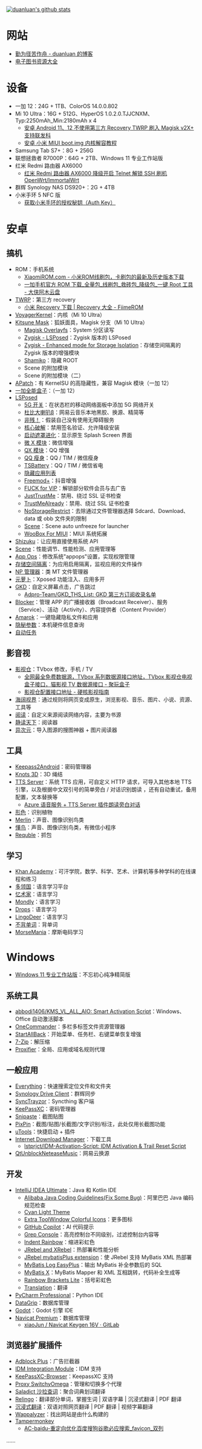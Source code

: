 [![duanluan's github stats](https://github-readme-stats-duanluan.vercel.app/api?username=duanluan&count_private=true&show_icons=true&theme=buefy)](https://github.com/duanluan)

# 网站

- [勤为径苦作舟 - duanluan 的博客](https://blog.zhjh.top/)
- [电子图书资源大全](https://jvw69opkhd.feishu.cn/base/RCKdbmYBsaX25WsHal0cgrw4nFh)

# 设备

- 一加 12：24G + 1TB、ColorOS 14.0.0.802
- Mi 10 Ultra：16G + 512G、HyperOS 1.0.2.0.TJJCNXM、Typ:2250mAh_Min:2180mAh x 4
  - [安卓 Android 11、12 不使用第三方 Recovery TWRP 刷入 Magisk v2X+ 支持联发科](https://blog.zhjh.top/archives/install-magisk-not-trwp)
  - [安卓 小米 MIUI boot.img 内核解容教程](https://blog.zhjh.top/archives/px3a3EQPQwklpntVFXwZ3)
- Samsung Tab S7+：8G + 256G
- 联想拯救者 R7000P：64G + 2TB、Windows 11 专业工作站版
- 红米 Redmi 路由器 AX6000
  - [红米 Redmi 路由器 AX6000 降级开启 Telnet 解锁 SSH 刷机 OpenWrt/ImmortalWrt](https://blog.zhjh.top/archives/KydrXG7CBTchFywckJQfZ)
- 群辉 Synology NAS DS920+：2G + 4TB
- 小米手环 5 NFC 版
  - [获取小米手环的授权秘钥（Auth Key）](https://blog.zhjh.top/archives/JxERnkrakYIxXXcv5iccI)

# 安卓

## 搞机

- ROM：手机系统
  - [XiaomiROM.com - 小米ROM线刷包，卡刷包的最新及历史版本下载](https://xiaomirom.com/)
  - [一加手机官方 ROM 下载_全量包_线刷包_救砖包_降级包_一键 Root 工具 - 大侠阿木云盘](https://yun.daxiaamu.com/OnePlus_Roms/)
- [TWRP](https://twrp.me/)：第三方 recovery
  - [小米 Recovery 下载 | Recovery 大全 - FiimeROM](https://mi.fiime.cn/search?molds=recovery&word=%E5%B0%8F%E7%B1%B310Ultra)
- [VoyagerKernel](http://www.coolapk.com/u/2502654)：内核（Mi 10 Ultra）
- [Kitsune Mask](https://jesse205.github.io/MagiskChineseDocument/delta/main.html)：狐妖面具，Magisk 分支（Mi 10 Ultra）
  - [Magisk Overlayfs](https://github.com/HuskyDG/magic_overlayfs)：System 分区读写
  - [Zygisk - LSPosed](https://github.com/LSPosed/LSPosed/releases)：Zygisk 版本的 LSPosed
  - [Zygisk - Enhanced mode for Storage lsolation](https://sr.rikka.app/zh-hans/guide/enhanced_mode/install/#zygisk)：存储空间隔离的 Zygisk 版本的增强模块
  - [Shamiko](https://github.com/LSPosed/LSPosed.github.io/releases)：隐藏 ROOT
  - Scene 的附加模块
  - Scene 的附加模块（二）
- [APatch](https://github.com/bmax121/APatch)：有 KernelSU 的高隐藏性，兼容 Magisk 模块（一加 12）
- [一加全能盒子](https://optool.daxiaamu.com/wiki_optool)：（一加 12）
- [LSPosed](https://github.com/LSPosed/LSPosed)
  - [5G 开关](https://github.com/buffcow/FiveGSwitcher)：在状态栏的移动网络面板中添加 5G 网络开关
  - [杜比大喇叭β](https://github.com/luoxingran/dolby_beta)：网易云音乐本地黑胶、换源、精简等
  - [非残！](https://github.com/AoEiuV020/IAmNotDisabled)：假装自己没有使用无障碍服务
  - [核心破解](https://github.com/LSPosed/CorePatch)：禁用签名验证、允许降级安装
  - [启动遮罩进化](https://github.com/GSWXXN/RestoreSplashScreen)：显示原生 Splash Screen 界面
  - [微 X 模块](https://github.com/Xposed-Modules-Repo/com.fkzhang.wechatxposed)：微信增强
  - [QX 模块](https://github.com/Xposed-Modules-Repo/com.fkzhang.qqxposed)：QQ 增强
  - [QQ 瘦身](https://github.com/KitsunePie/QQCleaner)：QQ / TIM / 微信瘦身
  - [TSBattery](https://github.com/fankes/TSBattery)：QQ / TIM / 微信省电
  - [隐藏应用列表](https://github.com/Dr-TSNG/Hide-My-Applist)
  - [Freemod+](https://github.com/GangJust/FreedomPlus)：抖音增强
  - [FUCK for VIP](https://github.com/Xposed-Modules-Repo/com.bug.hookvip)：解锁部分软件会员与去广告
  - [JustTrustMe](https://github.com/Fuzion24/JustTrustMe)：禁用、绕过 SSL 证书检查
  - [TrustMeAlready](https://github.com/ViRb3/TrustMeAlready)：禁用、绕过 SSL 证书检查
  - [NoStorageRestrict](https://github.com/Xposed-Modules-Repo/com.github.dan.nostoragerestrict)：去除通过文件管理器选择 Sdcard、Download、data 或 obb 文件夹的限制
  - [Scene](http://vtools.omarea.com/)：Scene auto unfreeze for launcher
  - [WooBox For MIUI](https://github.com/Simplicity-Team/WooBoxForMIUI)：MIUI 系统拓展
- [Shizuku](https://shizuku.rikka.app/zh-hans/)：让应用直接使用系统 API
- [Scene](http://vtools.omarea.com/)：性能调节、性能检测、应用管理等
- [App Ops](https://appops.rikka.app/zh-hans/)：修改系统"appops"设置，实现权限管理
- [存储空间隔离](https://sr.rikka.app/zh-hans/)：为应用启用隔离，监视应用的文件操作
- [NP 管理器](https://github.com/githubXiaowangzi/NP-Manager)：类 MT 文件管理器
- [元萝卜](https://die.lu/)：Xposed 功能注入、应用多开
- [GKD](https://github.com/gkd-kit/gkd)：自定义屏幕点击，广告跳过
  - [Adpro-Team/GKD_THS_List: GKD 第三方订阅收录名单](https://github.com/Adpro-Team/GKD_THS_List)
- [Blocker](https://github.com/lihenggui/blocker)：管理 APP 的广播接收器（Broadcast Receiver）、服务（Service）、活动（Activity）、内容提供者（Content Provider）
- [Amarok](https://github.com/deltazefiro/Amarok-Hider)：一键隐藏隐私文件和应用
- [隐秘参数](https://github.com/x1y9/x1y9.github.io/releases/tag/com.x1y9.probe)：本机硬件信息查询
- [自动任务](https://www.coolapk.com/apk/935131)

## 影音视

- [影视仓](https://www.juwanhezi.com/item/246)：TVbox 修改，手机 / TV
  - [全网最全免费数据源，TVbox 系列数据源接口地址，TVbox 影视仓电视盒子接口，猫影视 TV 数据源接口 - 聚玩盒子](https://www.juwanhezi.com/other/jsonlist)
  - [影视仓配置接口地址 - 硬核影视指南](https://yinghe.app/yingshicang-jiekou/)
- [海阔视界](https://haikuoshijie.cn/archives/fang-yuan-ying-shi-chang-jian-wen-ti)：通过规则将网页变成原生，浏览影视、音乐、图片、小说、资源、工具等
- [阅读](https://github.com/gedoor/legado)：自定义来源阅读网络内容，主要为书源
- [静读天下](https://www.google.com/search?q=%E9%9D%99%E8%AF%BB%E5%A4%A9%E4%B8%8B+%E4%B8%93%E4%B8%9A)：阅读器
- [异次元](https://mp.weixin.qq.com/mp/qrcode?scene=10000005&__biz=MzU1OTA0OTExMg==&mid=2247486838&idx=1&sn=cc3951912406767da9eaa09bac2ff043)：导入图源的搜图神器 + 图片阅读器

## 工具

- [Keepass2Android](https://github.com/PhilippC/keepass2android)：密码管理器
- [Knots 3D](https://www.google.com/search?q=knots+3d+mod)：3D 绳结
- [TTS Server](https://github.com/jing332/tts-server-android)：系统 TTS 应用，可自定义 HTTP 请求，可导入其他本地 TTS 引擎，以及根据中文双引号的简单旁白 / 对话识别朗读 ，还有自动重试，备用配置，文本替换等
  - [Azure 语音服务 + TTS Server 插件朗读旁白对话](https://blog.zhjh.top/archives/imfuKz7Sv5H7g3Yp11uPV)
- [形色](https://api2.xingseapp.com/)：识别植物
- [Merlin](https://pg.allaboutbirds.org/)：声音、图像识别鸟类
- [懂鸟](https://bird.art/)：声音、图像识别鸟类，有微信小程序
- [Requble](https://reqable.com/zh-CN/download)：抓包

## 学习

- [Khan Academy](https://play.google.com/store/apps/details?id=org.khanacademy.android)：可汗学院，数学、科学、艺术、计算机等多种学科的在线课程和练习
- [多领国](https://www.google.com/search?q=duolingo+mod)：语言学习平台
- [忆术家](https://www.google.com/search?q=memrise+mod)：语言学习
- [Mondly](https://www.google.com/search?q=mondly+mod)：语言学习
- [Drops](https://www.google.com/search?q=drops+mod)：语言学习
- [LingoDeer](https://www.google.com/search?q=lingodeer+mod)：语言学习
- [不背单词](https://bbdc.cn/index)：背单词
- [MorseMania](https://play.google.com/store/apps/details?id=net.countrymania.morse)：摩斯电码学习

# Windows

- [Windows 11 专业工作站版](https://www.google.com/search?q=win11+%E4%B8%8D%E5%BF%98%E5%88%9D%E5%BF%83)：不忘初心纯净精简版

## 系统工具

- [abbodi1406/KMS_VL_ALL_AIO: Smart Activation Script](https://github.com/abbodi1406/KMS_VL_ALL_AIO)：Windows、Office 自动激活脚本
- [OneCommander](https://www.google.com/search?q=onecommander+pro)：多栏多标签文件资源管理器
- [StartAllBack](https://www.google.com/search?q=startallback+crack+%E7%A0%B4%E8%A7%A3)：开始菜单、任务栏、右键菜单恢复增强
- [7-Zip](https://www.7-zip.org/download.html)：解压缩
- [Proxifier](https://www.google.com/search?q=Proxifier+crack+%E7%A0%B4%E8%A7%A3)：全局、应用或域名规则代理

## 一般应用

- [Everything](https://www.voidtools.com/zh-cn/)：快速搜索定位文件和文件夹
- [Synology Drive Client](https://kb.synology.cn/zh-cn/DSM/help/SynologyDriveClient/synologydriveclient)：群辉同步
- [SyncTrayzor](https://github.com/canton7/SyncTrayzor)：Syncthing 客户端
- [KeePassXC](https://keepassxc.org/)：密码管理器
- [Snipaste](https://zh.snipaste.com/)：截图贴图
- [PixPin](https://pixpinapp.com/)：截图/贴图/长截图/文字识别/标注，此处仅用长截图功能
- [uTools](https://u.tools/)：快捷启动 + 插件
- [Internet Download Manager](https://www.internetdownloadmanager.com/)：下载工具
  - [lstprjct/IDM-Activation-Script: IDM Activation & Trail Reset Script](https://github.com/lstprjct/IDM-Activation-Script)
- [QtUnblockNeteaseMusic](https://github.com/FrzMtrsprt/QtUnblockNeteaseMusic)：网易云换源

## 开发

- [IntelliJ IDEA Ultimate](https://www.jetbrains.com/zh-cn/idea/)：Java 和 Kotlin IDE
  - [Alibaba Java Coding Guidelines(Fix Some Bug)](https://plugins.jetbrains.com/plugin/22381)：阿里巴巴 Java 编码规范检查
  - [Cyan Light Theme](https://plugins.jetbrains.com/plugin/12102)
  - [Extra ToolWindow Colorful Icons](https://plugins.jetbrains.com/plugin/16604)：更多图标
  - [GitHub Copilot](https://github.com/features/copilot)：AI 代码提示
  - [Grep Console](https://plugins.jetbrains.com/plugin/7125)：高亮控制台不同级别，过滤控制台内容等
  - [Indent Rainbow](https://plugins.jetbrains.com/plugin/13308)：缩进彩虹色
  - [JRebel and XRebel](https://plugins.jetbrains.com/plugin/4441)：热部署和性能分析
  - [JRebel mybatisPlus extension](https://plugins.jetbrains.com/plugin/12682)：使 JRebel 支持 MyBatis XML 热部署
  - [MyBatis Log EasyPlus](https://plugins.jetbrains.com/plugin/21381)：输出 MyBatis 补全参数后的 SQL
  - [MyBatis X](https://plugins.jetbrains.com/plugin/10119)：MyBatis Mapper 和 XML 互相跳转，代码补全生成等
  - [Rainbow Brackets Lite](https://plugins.jetbrains.com/plugin/20710)：括号彩虹色
  - [Translation](https://plugins.jetbrains.com/plugin/8579)：翻译
- [PyCharm Professional](https://www.jetbrains.com/zh-cn/pycharm/)：Python IDE
- [DataGrip](https://www.jetbrains.com/zh-cn/datagrip/)：数据库管理
- [Godot](https://godotengine.org/)：Godot 引擎 IDE
- [Navicat Premium](https://www.navicat.com.cn/products/navicat-premium)：数据库管理
  - [xiaoJun / Navicat Keygen 16V · GitLab](https://gitlab.com/ajiajishu/navicat-keygen-16V)

## 浏览器扩展插件

- [Adblock Plus](https://adblockplus.org/zh_CN/)：广告拦截器
- [IDM Integration Module](https://www.internetdownloadmanager.com/)：IDM 支持
- [KeePassXC-Browser](https://github.com/keepassxreboot/keepassxc-browser)：KeepassXC 支持
- [Proxy SwitchyOmega](https://github.com/FelisCatus/SwitchyOmega)：管理和切换多个代理
- [Saladict 沙拉查词](https://saladict.crimx.com/)：聚合词典划词翻译
- [Relingo](https://cn.relingo.net/zh/)：翻译部分单词，掌握生词 | 双语字幕 | 沉浸式翻译 | PDF 翻译
- [沉浸式翻译](https://immersivetranslate.com/)：双语对照网页翻译 | PDF 翻译 | 视频字幕翻译
- [Wappalyzer](https://www.wappalyzer.com/)：找出网站是由什么构建的
- [Tampermonkey](https://www.tampermonkey.net/)
  - [AC-baidu-重定向优化百度搜狗谷歌必应搜索_favicon_双列](https://greasyfork.org/zh-CN/scripts/14178)

……
